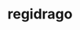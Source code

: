 ---
id: 895
title: regidrago
types: [dragon]
image: https://raw.githubusercontent.com/PokeAPI/sprites/master/sprites/pokemon/895.png
---